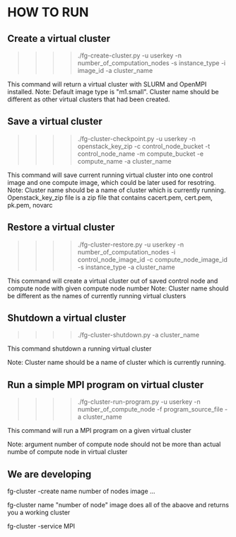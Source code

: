 HOW TO RUN
==========

Create a virtual cluster
-------------------------

>>>> ./fg-create-cluster.py -u userkey -n number_of_computation_nodes -s instance_type -i image_id -a cluster_name

This command will return a virtual cluster with SLURM and OpenMPI
installed.  Note: Default image type is "m1.small". Cluster name
should be different as other virtual clusters that had been created.

Save a virtual cluster
-----------------------

>>>>./fg-cluster-checkpoint.py -u userkey -n openstack_key_zip -c control_node_bucket -t control_node_name -m compute_bucket -e compute_name -a cluster_name

This command will save current running virtual cluster into one
control image and one compute image, which could be later used for
resotring.  Note: Cluster name should be a name of cluster which is
currently running. Openstack_key_zip file is a zip file that contains
cacert.pem, cert.pem, pk.pem, novarc

Restore a virtual cluster
--------------------------

>>>>./fg-cluster-restore.py -u userkey -n number_of_computation_nodes -i control_node_image_id -c compute_node_image_id -s instance_type -a cluster_name

This command will create a virtual cluster out of saved control node
and compute node with given compute node number Note: Cluster name
should be different as the names of currently running virtual clusters

Shutdown a virtual cluster
---------------------------

>>>>./fg-cluster-shutdown.py -a cluster_name

This command shutdown a running virtual cluster 

Note: Cluster name should be a name of cluster which is currently
running.

Run a simple MPI program on virtual cluster
--------------------------------------------

>>>>./fg-cluster-run-program.py -u userkey -n number_of_compute_node -f program_source_file -a cluster_name

This command will run a MPI program on a given virtual cluster

Note: argument number of compute node should not be more than actual
numbe of compute node in virtual cluster



We are developing
-----------------
fg-cluster -create name number of nodes image
...


fg-cluster name "number of node" image
   does all of the abaove and returns you a working cluster


fg-cluster -service MPI




